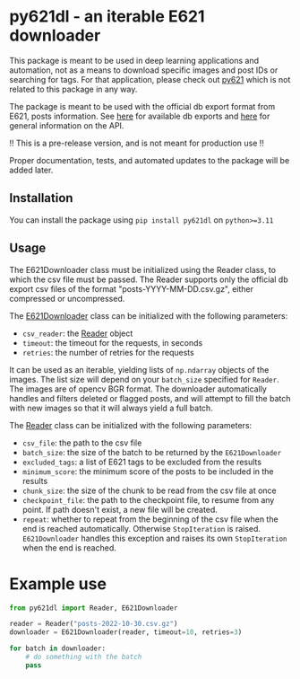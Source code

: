 # py621dl - an iterable E621 downloader

This package is meant to be used in deep learning applications and automation,
not as a means to download specific images and post IDs or searching for tags.
For that application, please check out [py621](https://pypi.org/project/py621/)
which is not related to this package in any way.

The package is meant to be used with the official db export format from E621,
posts information. See [here](https://e621.net/db_export/) for available db exports
and [here](https://e621.net/help/api) for general information on the API.

!! This is a pre-release version, and is not meant for production use !!

Proper documentation, tests, and automated updates to the package will be added later.

## Installation

You can install the package using `pip install py621dl` on `python>=3.11`

## Usage

The E621Downloader class must be initialized using the Reader class, to which
the csv file must be passed. The Reader supports only the official db export csv files
of the format "posts-YYYY-MM-DD.csv.gz", either compressed or uncompressed.

The [E621Downloader](https://github.com/slobodaapl/py621dl/blob/90228111c166926f63f0cf3b991d9c82ca79e6e8/src/py621dl/downloader.py#L12-L14)
class can be initialized with the following parameters:

- `csv_reader`:
  the [Reader](https://github.com/slobodaapl/py621dl/blob/90228111c166926f63f0cf3b991d9c82ca79e6e8/src/py621dl/reader.py#L10-L13)
  object
- `timeout`: the timeout for the requests, in seconds
- `retries`: the number of retries for the requests

It can be used as an iterable, yielding lists of `np.ndarray` objects of the images. The list size
will depend on your `batch_size` specified for `Reader`. The images are of opencv BGR format.
The downloader automatically handles and filters deleted or flagged posts, and will attempt to fill
the batch with new images so that it will always yield a full batch.

The [Reader](https://github.com/slobodaapl/py621dl/blob/90228111c166926f63f0cf3b991d9c82ca79e6e8/src/py621dl/reader.py#L10-L13)
class can be initialized with the following parameters:

- `csv_file`: the path to the csv file
- `batch_size`: the size of the batch to be returned by the `E621Downloader`
- `excluded_tags`: a list of E621 tags to be excluded from the results
- `minimum_score`: the minimum score of the posts to be included in the results
- `chunk_size`: the size of the chunk to be read from the csv file at once
- `checkpoint_file`: the path to the checkpoint file, to resume from any point. If path doesn't exist, a new file will
  be created.
- `repeat`: whether to repeat from the beginning of the csv file when the end is reached automatically.
  Otherwise `StopIteration` is raised.
  `E621Downloader` handles this exception and raises its own `StopIteration` when the end is reached.

# Example use

```python
from py621dl import Reader, E621Downloader

reader = Reader("posts-2022-10-30.csv.gz")
downloader = E621Downloader(reader, timeout=10, retries=3)

for batch in downloader:
    # do something with the batch
    pass
```
